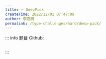 ```yaml
---
title: ➖ DeepPick
createTime: 2022/12/01 07:47:09
author: 李嘉明
permalink: /type-challenges/hard/deep-pick/
---
```


::: info 题目
Github: []()

```ts

```

:::
